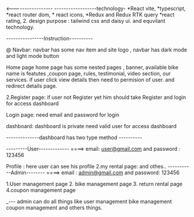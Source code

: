 
<----------------- ------------------technology- *React vite, *typescript,
*react router dom, * react icons, *Redux and Redux RTK query *react rating, 2. design purpose : tailwind css and daisy ui. and equvilant technology.

----------------Instruction----------

@ Navbar: navbar has some nav item and site logo , navbar has dark mode and light mode button

Home page
home page has some nested pages , banner, available bike name is featutes ,coupon page, rules, testimonial, video section, our services.
if user click view details then need to permision of user. and redirect details page.

2.Register page: if user not Register yet him should take Register and login for access dashboard

Login page: need email and password for login

dashboard: dashboard is private need valid user for access dashboard

--------------dashboard has two type method ----------

---------User------------- ====> email: user@gmail.com and password : 123456

Profile : here user can see his profile 2.my rental page: and othes..
-----------Admin-------- ====> email : admin@gmail.com and password: 123456

1.User management page 2. bike management page 3. return rental page 4.coupon management page

_--- admin can do all things like user management bike management coupon management and others things.
